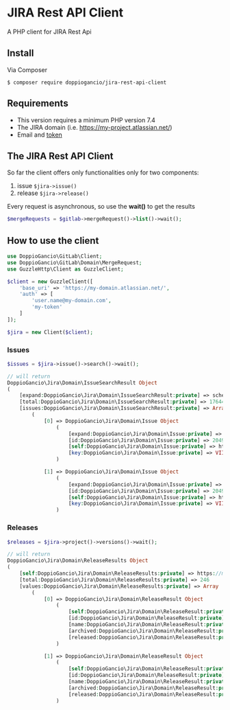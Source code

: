 # JIRA Rest API Client
A PHP client for JIRA Rest Api

## Install
Via Composer

```shell
$ composer require doppiogancio/jira-rest-api-client
```

## Requirements
* This version requires a minimum PHP version 7.4
* The JIRA domain (i.e. https://my-project.atlassian.net/)
* Email and [token](https://developer.atlassian.com/cloud/jira/platform/basic-auth-for-rest-apis/)

## The JIRA Rest API Client
So far the client offers only functionalities only for two components:
1. issue `$jira->issue()`
2. release `$jira->release()`

Every request is asynchronous, so use the **wait()** to get the results
```php
$mergeRequests = $gitlab->mergeRequest()->list()->wait();
```

## How to use the client
```php
use DoppioGancio\GitLab\Client;
use DoppioGancio\GitLab\Domain\MergeRequest;
use GuzzleHttp\Client as GuzzleClient;

$client = new GuzzleClient([
    'base_uri' => 'https://my-domain.atlassian.net/',
    'auth' => [
        'user.name@my-domain.com',
        'my-token'
    ]
]);

$jira = new Client($client);

```

### Issues

```php
$issues = $jira->issue()->search()->wait();

// will return
DoppioGancio\Jira\Domain\IssueSearchResult Object
(
    [expand:DoppioGancio\Jira\Domain\IssueSearchResult:private] => schema,names
    [total:DoppioGancio\Jira\Domain\IssueSearchResult:private] => 17644
    [issues:DoppioGancio\Jira\Domain\IssueSearchResult:private] => Array
        (
            [0] => DoppioGancio\Jira\Domain\Issue Object
                (
                    [expand:DoppioGancio\Jira\Domain\Issue:private] => operations,customfield_10504.requestTypePractice,versionedRepresentations,editmeta,changelog,renderedFields
                    [id:DoppioGancio\Jira\Domain\Issue:private] => 20496
                    [self:DoppioGancio\Jira\Domain\Issue:private] => https://my-domain.atlassian.net/rest/api/3/issue/20496
                    [key:DoppioGancio\Jira\Domain\Issue:private] => VII-161
                )

            [1] => DoppioGancio\Jira\Domain\Issue Object
                (
                    [expand:DoppioGancio\Jira\Domain\Issue:private] => operations,customfield_10504.requestTypePractice,versionedRepresentations,editmeta,changelog,renderedFields
                    [id:DoppioGancio\Jira\Domain\Issue:private] => 20495
                    [self:DoppioGancio\Jira\Domain\Issue:private] => https://my-domain.atlassian.net/rest/api/3/issue/20495
                    [key:DoppioGancio\Jira\Domain\Issue:private] => VII-160
                )

```

### Releases

```php
$releases = $jira->project()->versions()->wait();

// will return
DoppioGancio\Jira\Domain\ReleaseResults Object
(
    [self:DoppioGancio\Jira\Domain\ReleaseResults:private] => https://my-domain.atlassian.net/rest/api/3/project/PM/version?maxResults=50&startAt=0
    [total:DoppioGancio\Jira\Domain\ReleaseResults:private] => 246
    [values:DoppioGancio\Jira\Domain\ReleaseResults:private] => Array
        (
            [0] => DoppioGancio\Jira\Domain\ReleaseResult Object
                (
                    [self:DoppioGancio\Jira\Domain\ReleaseResult:private] => https://my-domain.atlassian.net/rest/api/3/version/10434
                    [id:DoppioGancio\Jira\Domain\ReleaseResult:private] => 10434
                    [name:DoppioGancio\Jira\Domain\ReleaseResult:private] => 2021-01-18.1
                    [archived:DoppioGancio\Jira\Domain\ReleaseResult:private] => 
                    [released:DoppioGancio\Jira\Domain\ReleaseResult:private] => 1
                )

            [1] => DoppioGancio\Jira\Domain\ReleaseResult Object
                (
                    [self:DoppioGancio\Jira\Domain\ReleaseResult:private] => https://my-domain.atlassian.net/rest/api/3/version/10429
                    [id:DoppioGancio\Jira\Domain\ReleaseResult:private] => 10429
                    [name:DoppioGancio\Jira\Domain\ReleaseResult:private] => 2020-12-29.1
                    [archived:DoppioGancio\Jira\Domain\ReleaseResult:private] => 
                    [released:DoppioGancio\Jira\Domain\ReleaseResult:private] => 1
                )


```